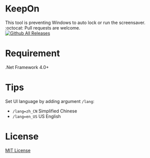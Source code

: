 # KeepOn
This tool is preventing Windows to auto lock or run the screensaver.\
:octocat: Pull requests are welcome.\
[![Github All Releases](https://img.shields.io/github/downloads/celeron533/KeepOn/total.svg)]()

# Requirement
.Net Framework 4.0+

# Tips
Set UI language by adding argument `/lang`:
- `/lang=zh_CN` Simplified Chinese
- `/lang=en_US` US English

# License
[MIT License](./LICENSE)